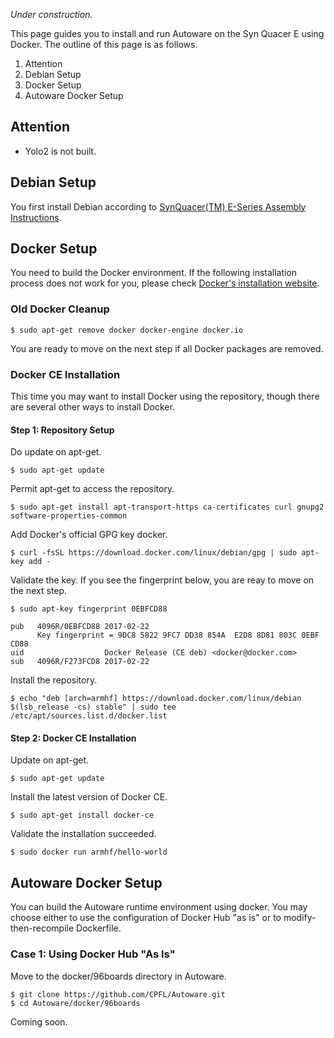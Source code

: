 *Under construction.*

This page guides you to install and run Autoware on the Syn Quacer E using Docker. The outline of this page is as follows.

1. Attention
1. Debian Setup
1. Docker Setup
1. Autoware Docker Setup

## Attention

* Yolo2 is not built.

## Debian Setup

You first install Debian according to [SynQuacer(TM) E-Series Assembly Instructions](http://www.socionext.com/en/download/catalog/MN04-00002-2E.pdf).

## Docker Setup

You need to build the Docker environment. If the following installation process does not work for you, please check [Docker's installation website](https://docs.docker.com/install/linux/docker-ce/debian/).

### Old Docker Cleanup

```
$ sudo apt-get remove docker docker-engine docker.io
```

You are ready to move on the next step if all Docker packages are removed.

### Docker CE Installation

This time you may want to install Docker using the repository, though there are several other ways to install Docker.

#### Step 1: Repository Setup

Do update on apt-get.
```
$ sudo apt-get update
```

Permit apt-get to access the repository.
```
$ sudo apt-get install apt-transport-https ca-certificates curl gnupg2 software-properties-common
```

Add Docker's official GPG key docker.
```
$ curl -fsSL https://download.docker.com/linux/debian/gpg | sudo apt-key add -
```

Validate the key. If you see the fingerprint below, you are reay to move on the next step.
```
$ sudo apt-key fingerprint 0EBFCD88

pub   4096R/0EBFCD88 2017-02-22
      Key fingerprint = 9DC8 5822 9FC7 DD38 854A  E2D8 8D81 803C 0EBF CD88
uid                  Docker Release (CE deb) <docker@docker.com>
sub   4096R/F273FCD8 2017-02-22
```

Install the repository.
```
$ echo "deb [arch=armhf] https://download.docker.com/linux/debian $(lsb_release -cs) stable" | sudo tee /etc/apt/sources.list.d/docker.list
```

#### Step 2: Docker CE Installation

Update on apt-get.
```
$ sudo apt-get update
```

Install the latest version of Docker CE.
```
$ sudo apt-get install docker-ce
```

Validate the installation succeeded.
```
$ sudo docker run armhf/hello-world
```

## Autoware Docker Setup

You can build the Autoware runtime environment using docker. You may choose either to use the configuration of Docker Hub "as is" or to modify-then-recompile Dockerfile.

### Case 1: Using Docker Hub "As Is"

Move to the docker/96boards directory in Autoware.
```
$ git clone https://github.com/CPFL/Autoware.git
$ cd Autoware/docker/96boards
```

Coming soon.